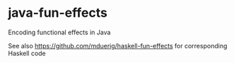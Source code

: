 # java-fun-effects
Encoding functional effects in Java

See also https://github.com/mduerig/haskell-fun-effects for corresponding Haskell code 

